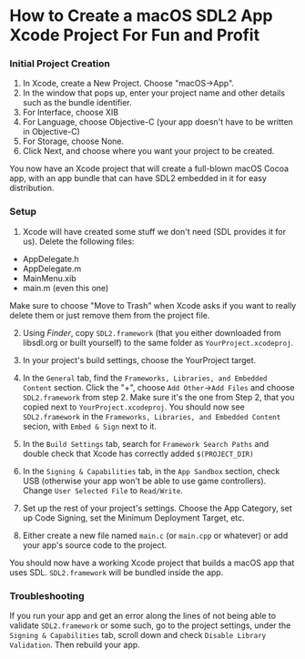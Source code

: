 # How to Create a macOS SDL2 App Xcode Project For Fun and Profit #

### Initial Project Creation ###

1. In Xcode, create a New Project. Choose "macOS->App".
2. In the window that pops up, enter your project name and other details such as the bundle identifier.
3. For Interface, choose XIB
4. For Language, choose Objective-C (your app doesn't have to be written in Objective-C)
5. For Storage, choose None.
6. Click Next, and choose where you want your project to be created.

You now have an Xcode project that will create a full-blown macOS Cocoa app, with an app bundle that can have SDL2 embedded in it for easy distribution.

### Setup ###

1. Xcode will have created some stuff we don't need (SDL provides it for us). Delete the following files:
* AppDelegate.h
* AppDelegate.m
* MainMenu.xib
* main.m (even this one)

Make sure to choose "Move to Trash" when Xcode asks if you want to really delete them or just remove them from the project file.

2. Using *Finder*, copy `SDL2.framework` (that you either downloaded from libsdl.org or built yourself) to the same folder as `YourProject.xcodeproj`.

3. In your project's build settings, choose the YourProject target.

4. In the `General` tab, find the `Frameworks, Libraries, and Embedded Content` section. Click the "+", choose `Add Other`->`Add Files` and choose `SDL2.framework` from step 2. Make sure it's the one from Step 2, that you copied next to `YourProject.xcodeproj`. You should now see `SDL2.framework` in the `Frameworks, Libraries, and Embedded Content` secion, with `Embed & Sign` next to it.

5. In the `Build Settings` tab, search for `Framework Search Paths` and double check that Xcode has correctly added `$(PROJECT_DIR)`

6. In the `Signing & Capabilities` tab, in the `App Sandbox` section, check USB (otherwise your app won't be able to use game controllers). Change `User Selected File` to `Read/Write`.

7. Set up the rest of your project's settings. Choose the App Category, set up Code Signing, set the Minimum Deployment Target, etc.

8. Either create a new file named `main.c` (or `main.cpp` or whatever) or add your app's source code to the project.

You should now have a working Xcode project that builds a macOS app that uses SDL. `SDL2.framework` will be bundled inside the app.

### Troubleshooting ###

If you run your app and get an error along the lines of not being able to validate `SDL2.framework` or some such, go to the project settings, under the `Signing & Capabilities` tab, scroll down and check `Disable Library Validation`. Then rebuild your app.
